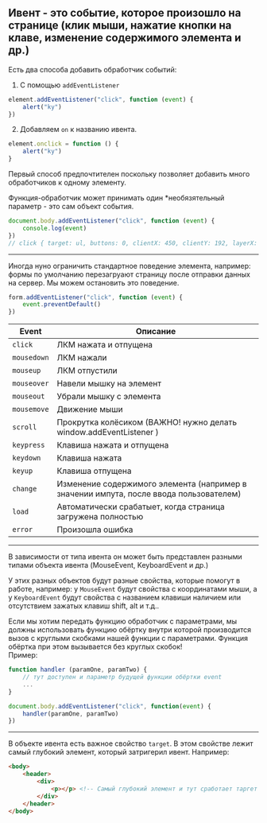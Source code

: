 ## Ивент - это событие, которое произошло на странице (клик мыши, нажатие кнопки на клаве, изменение содержимого элемента и др.)
Есть два способа добавить обработчик событий: 

1. С помощью `addEventListener`
```javascript
element.addEventListener("click", function (event) {
    alert("ky")
})
```

2. Добавляем `on` к названию ивента.
```javascript
element.onclick = function () {
    alert("ky")
}
```
Первый способ предпочтителен  поскольку позволяет добавить много обработчиков к одному элементу.

Функция-обработчик может принимать один *необязятельный параметр - это сам объект события.

```javascript
document.body.addEventListener("click", function (event) {
    console.log(event)
}) 
// click { target: ul, buttons: 0, clientX: 450, clientY: 192, layerX: 450, layerY: 531 }
```
***

Иногда нуно ограничить стандартное поведение элемента, например: формы по умолчанию перезагруают страницу после отправки данных на сервер. Мы можем остановить это поведение.

```javascript
form.addEventListener("click", function (event) {
    event.preventDefault()
}) 
```

Event | Описание
-|-
`click` | ЛКМ нажата и отпущена
`mousedown`| ЛКМ нажали
`mouseup` | ЛКМ отпустили
`mouseover` | Навели мышку на элемент
`mouseout` | Убрали мышку с элемента
`mousemove` | Движение мыши
`scroll` | Прокрутка колёсиком (ВАЖНО! нужно делать window.addEventListener )
`keypress` | Клавиша нажата и отпущена
`keydown` | Клавиша нажата
`keyup` | Клавиша отпущена
`change` | Изменение содержимого элемента (например в значении импута, после ввода пользователем)
`load` | Автоматически срабатыет, когда страница загружена полностью
`error` | Произошла ошибка

***

В зависимости от типа ивента он может быть представлен разными типами объекта ивента (MouseEvent, KeyboardEvent и др.)

У этих разных объектов будут разные свойства, которые помогут в работе, например: у `MouseEvent` будут свойства с координатами мыши, а у `KeyboardEvent` будут свойства с названием клавиши наличием или отсутствием зажатых клавиш shift, alt и т.д.. 

Если мы хотим передать функцию обработчик с параметрами, мы должны использовать функцию обёртку внутри которой производится вызов с круглыми скобками нашей функции с параметрами. Функция обёртка при этом вызывается без круглых скобок!  
Пример: 

```javascript 
function handler (paramOne, paramTwo) {
    // тут доступен и параметр будущей функции обёртки event
    ...
}

document.body.addEventListener("click", function(event) {
    handler(paramOne, paramTwo)
})
```
***

В объекте ивента есть важное свойство `target`. 
В этом свойстве лежит самый глубокий элемент, который затригерил ивент. Например: 
```HTML
<body>
    <header>
        <div>
            <p></p> <!-- Самый глубокий элемент и тут сработает таргет -->
        </div>
    </header>
</body>
```


